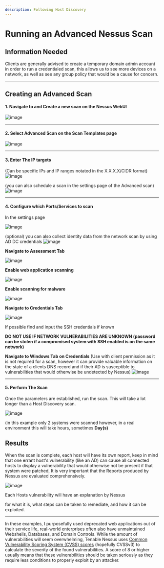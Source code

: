 ```yaml
---
description: Following Host Discovery
---
```


# Running an Advanced Nessus Scan

## Information Needed

Clients are generally advised to create a temporary domain admin account in order to run a credentialed scan, this allows us to see more devices on a network, as well as see any group policy that would be a cause for concern.

***

## Creating an Advanced Scan

#### **1.** Navigate to and Create a new scan on the Nessus WebUI

![image](https://github.com/user-attachments/assets/3f00ccd1-5686-4518-907c-e85c91c61f18)

***

#### **2.** Select Advanced Scan on the Scan Templates page

![image](https://github.com/user-attachments/assets/d357b322-7cba-4749-a9e3-68f5ea9f930f)

***

#### **3.** Enter The IP targets

(Can be specific IPs and IP ranges notated in the X.X.X.X/CIDR format) ![image](https://github.com/user-attachments/assets/49adafb8-a3fe-4d6f-9487-9082f61f7c04)&#x20;

(you can also schedule a scan in the settings page of the Advanced scan) ![image](https://github.com/user-attachments/assets/1aec0162-ac19-4cb4-bb7b-96c9c8033661)

***

#### **4.** Configure which Ports/Services to scan

In the settings page

&#x20;![image](https://github.com/user-attachments/assets/ff488a42-c7b8-4138-8d48-7faca1bf95a7)&#x20;

(optional) you can also collect identity data from the network scan by using AD DC credentials ![image](https://github.com/user-attachments/assets/57002832-8cd9-4cf6-a907-32f39af4f1fa)

**Navigate to Assessment Tab**

&#x20;![image](https://github.com/user-attachments/assets/ed2c90c3-f343-448d-8aab-7a8d3a739ac2)&#x20;

**Enable web application scanning**

&#x20;![image](https://github.com/user-attachments/assets/763f9b6a-9d26-4c77-b34a-8afa406b99e5)&#x20;

**Enable scanning for malware**

&#x20;![image](https://github.com/user-attachments/assets/7d6c57d4-2029-46bd-a906-a6b02f5e307f)

**Navigate to Credentials Tab**

&#x20;![image](https://github.com/user-attachments/assets/f81c4986-6f1f-4c9a-8ec4-4a4b3cba75b4)

&#x20;If possible find and input the SSH credentials if known

&#x20;**DO NOT USE IF NETWORK VULNERABILITIES ARE UNKNOWN (password can be stolen if a compromised system with SSH enabled is on the same network)**

**Navigate to Windows Tab on Credentials** (Use with client permission as it is not required for a scan, however it can provide valuable information on the state of a clients DNS record and if their AD is susceptible to vulnerabilities that would otherwise be undetected by Nessus) ![image](https://github.com/user-attachments/assets/de3f50a1-d3c7-45e4-b5bf-d23e37ceaa3e)

***

#### **5.** Perform The Scan

Once the parameters are established, run the scan. This will take a lot longer than a Host Discovery scan.

&#x20;![image](https://github.com/user-attachments/assets/033b2ebc-c745-4e15-89ea-1dd7a4e086b6)&#x20;

(in this example only 2 systems were scanned however, in a real environment this will take hours, sometimes **Day(s)**

&#x20;

## Results

When the scan is complete, each host will have its own report, keep in mind that one errant host's vulnerability (like an AD) can cause all connected hosts to display a vulnerability that would otherwise not be present if that system were patched, It is very important that the Reports produced by Nessus are evaluated comprehensively.

![image](https://github.com/user-attachments/assets/4e20f223-82f8-48cc-b0af-12e6017e67f0)&#x20;

Each Hosts vulnerability will have an explanation by Nessus&#x20;

for what it is, what steps can be taken to remediate, and how it can be exploited.

***

In these examples, I purposefully used deprecated web applications out of their service life, real-world enterprises often also have unmaintained Webshells, Databases, and Domain Controls. While the amount of vulnerabilities will seem overwhelming, Tenable Nessus uses [Common Vulnerability Scoring System (CVSS) scores](understanding-cvss-scoring.md) (hopefully CVSSv3) to calculate the severity of the found vulnerabilities.  A score of 8 or higher usually means that these vulnerabilities should be taken seriously as they require less conditions to properly exploit by an attacker.
